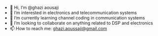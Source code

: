 - 👋 Hi, I’m @ghazi aousaji
- 👀 I’m interested in electronics and telecommunication systems
- 🌱 I’m currently learning channel coding in communication systems
- 💞️ I’m looking to collaborate on anything related to DSP and electronics
- 📫 How to reach me: ghazi.aoussaji@gmail.com

<!---
ghaziiii/ghaziiii is a ✨ special ✨ repository because its `README.md` (this file) appears on your GitHub profile.
You can click the Preview link to take a look at your changes.
--->
